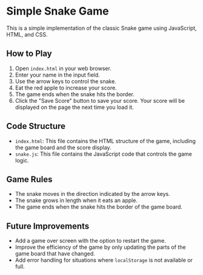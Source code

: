 # Simple Snake Game

This is a simple implementation of the classic Snake game using JavaScript, HTML, and CSS.

## How to Play

1. Open `index.html` in your web browser.
2. Enter your name in the input field.
3. Use the arrow keys to control the snake.
4. Eat the red apple to increase your score.
5. The game ends when the snake hits the border.
6. Click the "Save Score" button to save your score. Your score will be displayed on the page the next time you load it.

## Code Structure

- `index.html`: This file contains the HTML structure of the game, including the game board and the score display.
- `snake.js`: This file contains the JavaScript code that controls the game logic.

## Game Rules

- The snake moves in the direction indicated by the arrow keys.
- The snake grows in length when it eats an apple.
- The game ends when the snake hits the border of the game board.

## Future Improvements

- Add a game over screen with the option to restart the game.
- Improve the efficiency of the game by only updating the parts of the game board that have changed.
- Add error handling for situations where `localStorage` is not available or full.